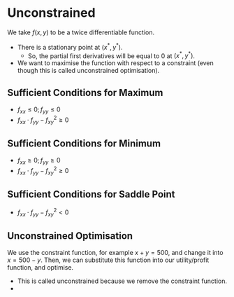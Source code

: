 # Unconstrained
We take $f(x,y)$ to be a twice differentiable function.
- There is a stationary point at $(x^{*},y^*)$.
	- So, the partial first derivatives will be equal to 0 at $(x^{*},y^*)$.
- We want to maximise the function with respect to a constraint (even though this is called unconstrained optimisation).
## Sufficient Conditions for Maximum
- $f_{xx}\leq 0;f_{yy}\leq 0$
- $f_{xx}\cdot f_{yy}-f_{xy}^2\geq 0$
## Sufficient Conditions for Minimum
- $f_{xx}\geq 0;f_{yy}\geq 0$
- $f_{xx}\cdot f_{yy}-f_{xy}^2\geq 0$
## Sufficient Conditions for Saddle Point
- $f_{xx}\cdot f_{yy}-f_{xy}^2\lt 0$
## Unconstrained Optimisation
We use the constraint function, for example $x+y=500$, and change it into $x=500-y$. Then, we can substitute this function into our utility/profit function, and optimise.
- This is called unconstrained because we remove the constraint function.
- 
